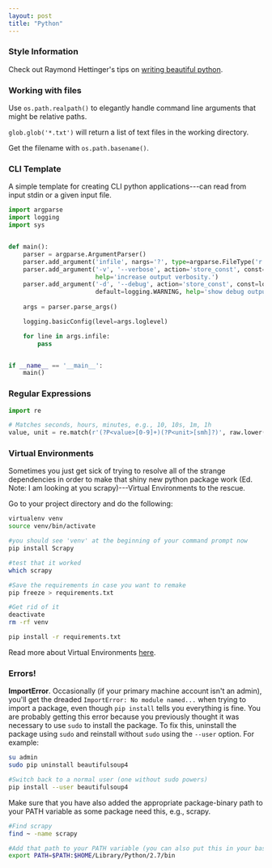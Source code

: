 ```yaml
---
layout: post
title: "Python"
---
```


### Style Information

Check out Raymond Hettinger's tips on [writing beautiful python](https://gist.github.com/JeffPaine/6213790).

### Working with files

Use `os.path.realpath()` to elegantly handle command line arguments that might be relative paths.  

`glob.glob('*.txt')` will return a list of text files in the working directory.

Get the filename with `os.path.basename()`.


### CLI Template

A simple template for creating CLI python applications---can read from input stdin or a given input file.

```python
import argparse
import logging
import sys


def main():
    parser = argparse.ArgumentParser()
    parser.add_argument('infile', nargs='?', type=argparse.FileType('r'), default=sys.stdin)
    parser.add_argument('-v', '--verbose', action='store_const', const=logging.INFO, dest='loglevel',
                        help='increase output verbosity.')
    parser.add_argument('-d', '--debug', action='store_const', const=logging.DEBUG, dest='loglevel',
                        default=logging.WARNING, help='show debug output (even more than -v).')
    
    args = parser.parse_args()

    logging.basicConfig(level=args.loglevel)

    for line in args.infile:
        pass


if __name__ == '__main__':
    main()
```

### Regular Expressions

```python
import re

# Matches seconds, hours, minutes, e.g., 10, 10s, 1m, 1h
value, unit = re.match(r'(?P<value>[0-9]+)(?P<unit>[smh]?)', raw.lower()).groups()
```


### Virtual Environments

Sometimes you just get sick of trying to resolve all of the strange dependencies in order to make that shiny new
python package work (Ed. Note: I am looking at you scrapy)---Virtual Environments to the rescue.

Go to your project directory and do the following:

```bash
virtualenv venv
source venv/bin/activate

#you should see 'venv' at the beginning of your command prompt now
pip install Scrapy

#test that it worked
which scrapy

#Save the requirements in case you want to remake
pip freeze > requirements.txt

#Get rid of it
deactivate
rm -rf venv

pip install -r requirements.txt

```
Read more about Virtual Environments [here](http://docs.python-guide.org/en/latest/dev/virtualenvs/).

### Errors!

**ImportError**. Occasionally (if your primary machine account isn't an admin), 
you'll get the dreaded `ImportError: No module named...` when trying to import a package, even
though `pip install` tells you everything is fine. You are probably getting this error because you previously thought it
was necessary to use `sudo` to install the package. To fix this, uninstall the package using `sudo` and reinstall
without `sudo` using the `--user` option. For example:

```bash
su admin
sudo pip uninstall beautifulsoup4

#Switch back to a normal user (one without sudo powers)
pip install --user beautifulsoup4
```

Make sure that you have also added the appropriate package-binary path to your PATH variable as some package need this, e.g., scrapy.

```bash
#Find scrapy
find ~ -name scrapy

#Add that path to your PATH variable (you can also put this in your bash_profile)
export PATH=$PATH:$HOME/Library/Python/2.7/bin
```
